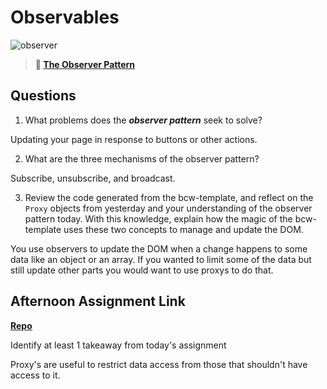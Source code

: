 # Observables

![observer](https://bcw.blob.core.windows.net/public/img/journals/8014045611652045)

> **📖 [The Observer Pattern](https://codeworksacademy.com/fs-student-guide/resources/wk3/04-Observer-Pattern)**

## Questions

1. What problems does the ***observer pattern*** seek to solve?

Updating your page in response to buttons or other actions.

2. What are the three mechanisms of the observer pattern?

Subscribe, unsubscribe, and broadcast.

3. Review the code generated from the bcw-template, and reflect on the `Proxy` objects from yesterday and your understanding of the observer pattern today. With this knowledge, explain how the magic of the bcw-template uses these two concepts to manage and update the DOM.

You use observers to update the DOM when a change happens to some data like an object or an array. If you wanted to limit some of the data but still update other parts you would want to use proxys to do that.

## Afternoon Assignment Link

**[Repo](https://github.com/JackelinRodriguez/fruit-salad.git)**

Identify at least 1 takeaway from today's assignment

Proxy's are useful to restrict data access from those that shouldn't have access to it.
